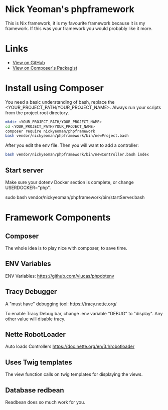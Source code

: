 # Nick Yeoman's phpframework

This is Nix framework, it is my favourite framework because it is my framework.
If this was your framework you would probably like it more.

# Links

* [View on GitHub](https://github.com/nickyeoman/phpframework)
* [View on Composer's Packagist](https://packagist.org/packages/nickyeoman/phpframework)

# Install using Composer

You need a basic understanding of bash, replace the <YOUR_PROJECT_PATH/YOUR_PROJECT_NAME>.
Always run your scripts from the project root directory.

```bash
mkdir <YOUR_PROJECT_PATH/YOUR_PROJECT_NAME>
cd <YOUR_PROJECT_PATH/YOUR_PROJECT_NAME>
composer require nickyeoman/phpframework
bash vendor/nickyeoman/phpframework/bin/newProject.bash
```

After you edit the env file.
Then you will want to add a controller:

```bash
bash vendor/nickyeoman/phpframework/bin/newController.bash index
```

## Start server

Make sure your dotenv Docker section is complete, or change USERDOCKER="php".

sudo bash vendor/nickyeoman/phpframework/bin/startServer.bash


# Framework Components

## Composer

The whole idea is to play nice with composer, to save time.

## ENV Variables

ENV Variables: https://github.com/vlucas/phpdotenv

## Tracy Debugger

A "must have" debugging tool: https://tracy.nette.org/

To enable Tracy Debug bar, change .env variable "DEBUG" to "display".
Any other value will disable tracy.

## Nette RobotLoader

Auto loads Controllers
https://doc.nette.org/en/3.1/robotloader

## Uses Twig templates

The view function calls on twig templates for displaying the views.

## Database redbean

Readbean does so much work for you.
